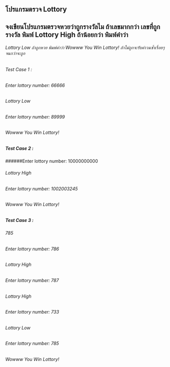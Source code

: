 ## โปรแกรมตรวจ Lottory
## จงเขียนโปรแกรมตรวจหวยว่าถูกรางวัลไม ถ้าเลขมากกว่า เลขที่ถูกรางวัล พิมพ์ Lottory High ถ้าน้อยกว่า พิมพ์คำว่า
###### Lottory Low ถ้าถูกหวย พิมพ์คำว่า Wowww You Win Lottory! ถ้าไม่ถูกจะรับค่าวนซ้ำเรื่อยๆจนกว่าจะถูก
###### Test Case 1 :
###### Enter lottory number: 66666
###### Lottory Low
###### Enter lottory number: 89999
###### Wowww You Win Lottory!

##### Test Case 2 :

######Enter lottory number: 10000000000
###### Lottory High
###### Enter lottory number: 1002003245
###### Wowww You Win Lottory!

##### Test Case 3 :

###### 785
###### Enter lottory number: 786
###### Lottory High
###### Enter lottory number: 787
###### Lottory High
###### Enter lottory number: 733
###### Lottory Low
###### Enter lottory number: 785
###### Wowww You Win Lottory!
